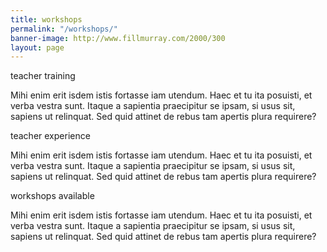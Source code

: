 ```yaml
---
title: workshops
permalink: "/workshops/"
banner-image: http://www.fillmurray.com/2000/300
layout: page
---
```


teacher training

Mihi enim erit isdem istis fortasse iam utendum. Haec et tu ita posuisti, et verba vestra sunt. Itaque a sapientia praecipitur se ipsam, si usus sit, sapiens ut relinquat. Sed quid attinet de rebus tam apertis plura requirere?

teacher experience

Mihi enim erit isdem istis fortasse iam utendum. Haec et tu ita posuisti, et verba vestra sunt. Itaque a sapientia praecipitur se ipsam, si usus sit, sapiens ut relinquat. Sed quid attinet de rebus tam apertis plura requirere?

workshops available


Mihi enim erit isdem istis fortasse iam utendum. Haec et tu ita posuisti, et verba vestra sunt. Itaque a sapientia praecipitur se ipsam, si usus sit, sapiens ut relinquat. Sed quid attinet de rebus tam apertis plura requirere?
